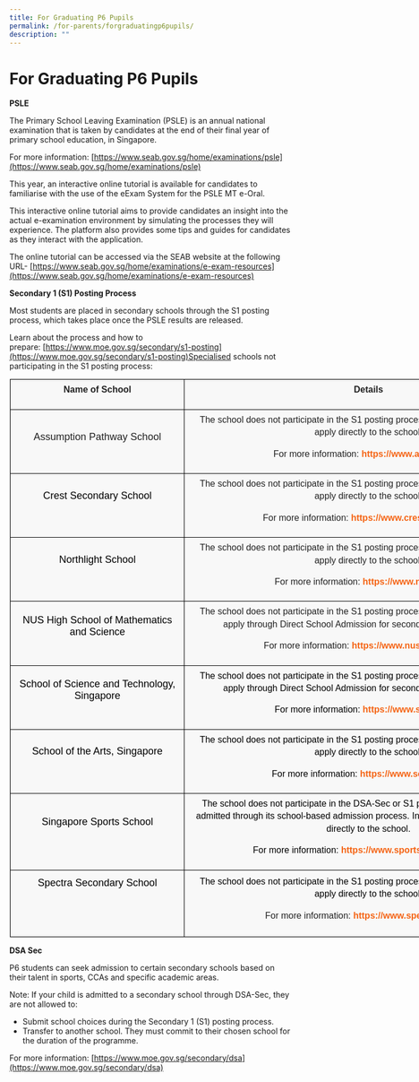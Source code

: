 ```yaml
---
title: For Graduating P6 Pupils
permalink: /for-parents/forgraduatingp6pupils/
description: ""
---
```


For Graduating P6 Pupils
========================

**PSLE**

The Primary School Leaving Examination (PSLE) is an annual national examination that is taken by candidates at the end of their final year of primary school education, in Singapore. 

For more information:
[https://www.seab.gov.sg/home/examinations/psle](https://www.seab.gov.sg/home/examinations/psle)

This year, an interactive online tutorial is available for candidates to familiarise with the use of the eExam System for the PSLE MT e-Oral.

This interactive online tutorial aims to provide candidates an insight into the actual e-examination environment by simulating the processes they will experience. The platform also provides some tips and guides for candidates as they interact with the application.

The online tutorial can be accessed via the SEAB website at the following URL- [https://www.seab.gov.sg/home/examinations/e-exam-resources](https://www.seab.gov.sg/home/examinations/e-exam-resources)

**Secondary 1 (S1) Posting Process**

Most students are placed in secondary schools through the S1 posting process, which takes place once the PSLE results are released.

Learn about the process and how to prepare: [https://www.moe.gov.sg/secondary/s1-posting](https://www.moe.gov.sg/secondary/s1-posting)Specialised schools not participating in the S1 posting process:
<table class="iveo_table ives_tab_1 ive_eobj_left" style="margin: 0px 10px 0px 0px; outline: 0px; padding: 0px; border: 1px solid rgb(234, 234, 234); border-collapse: collapse; color: rgb(0, 0, 0); font-family: Raleway, sans-serif; font-size: 16px; font-style: normal; font-variant-ligatures: normal; font-variant-caps: normal; font-weight: 400; letter-spacing: normal; orphans: 2; text-align: left; text-transform: none; white-space: normal; widows: 2; word-spacing: 0px; -webkit-text-stroke-width: 0px; background-color: rgba(248, 248, 248, 0.9); text-decoration-thickness: initial; text-decoration-style: initial; text-decoration-color: initial; width: 972px;"><tbody class="" style="margin: 0px; outline: 0px; padding: 0px;"><tr class="" style="margin: 0px; outline: 0px; padding: 0px;"><td width="143" class="" style="margin: 0px; outline: 0px; padding: 7px; text-align: center; background-color: transparent; color: rgb(34, 34, 34); border: 1px solid rgb(0, 0, 0); width: 309px;"><p class="" style="margin: 0px 0px 1em; outline: 0px; padding: 0px; line-height: 22.4px;"><b class="" style="margin: 0px; outline: 0px; padding: 0px;">Name of School</b></p></td><td width="417" class="" style="margin: 0px; outline: 0px; padding: 7px; text-align: center; background-color: transparent; color: rgb(34, 34, 34); border: 1px solid rgb(0, 0, 0); width: 662px;"><p class="" style="margin: 0px 0px 1em; outline: 0px; padding: 0px; line-height: 22.4px;"><b class="" style="margin: 0px; outline: 0px; padding: 0px;">Details</b></p></td></tr><tr class="" style="margin: 0px; outline: 0px; padding: 0px;"><td width="143" class="" style="margin: 0px; outline: 0px; padding: 7px; text-align: center; background-color: transparent; color: rgb(34, 34, 34); border: 1px solid rgb(0, 0, 0);"><p class="" style="margin: 0px 0px 1em; outline: 0px; padding: 0px; line-height: 22.4px;"><font size="4" style="margin: 0px; outline: 0px; padding: 0px;">Assumption Pathway School</font></p><p class="" style="margin: 0px 0px 1em; outline: 0px; padding: 0px; line-height: 22.4px;"></p></td><td width="417" class="" style="margin: 0px; outline: 0px; padding: 7px; text-align: center; background-color: transparent; color: rgb(34, 34, 34); border: 1px solid rgb(0, 0, 0);"><p class="" style="margin: 0px 0px 1em; outline: 0px; padding: 0px; line-height: 22.4px;">The school does not participate in the S1 posting process. Interested students should apply directly to the school.</p><p class="" style="margin: 0px 0px 1em; outline: 0px; padding: 0px; line-height: 22.4px;"></p><p class="" style="margin: 0px 0px 1em; outline: 0px; padding: 0px; line-height: 22.4px;">For more information:<span>&nbsp;</span><a href="https://www.aps.edu.sg/" class="" style="margin: 0px; outline: 0px; padding: 0px; color: rgb(245, 100, 20); text-decoration: none; font-weight: 700;">https://www.aps.edu.sg/</a></p><p class="" style="margin: 0px 0px 1em; outline: 0px; padding: 0px; line-height: 22.4px;"></p></td></tr><tr class="" style="margin: 0px; outline: 0px; padding: 0px;"><td width="143" class="" style="margin: 0px; outline: 0px; padding: 7px; text-align: center; background-color: transparent; color: rgb(34, 34, 34); border: 1px solid rgb(0, 0, 0);"><h1 class="" style="margin: -10px 0px 0px -45px; outline: 0px; padding: 15px 0px 15px 45px; min-height: 1em; font-family: Raleway, sans-serif; color: rgb(57, 141, 61); font-size: 30px; font-weight: 900;"><span class="" style="margin: 0px; outline: 0px; padding: 0px; font-weight: normal;"><font color="#000000" size="4" style="margin: 0px; outline: 0px; padding: 0px;">Crest Secondary School</font></span></h1><p class="" style="margin: 0px 0px 1em; outline: 0px; padding: 0px; line-height: 22.4px;"></p></td><td width="417" class="" style="margin: 0px; outline: 0px; padding: 7px; text-align: center; background-color: transparent; color: rgb(34, 34, 34); border: 1px solid rgb(0, 0, 0);"><p class="" style="margin: 0px 0px 1em; outline: 0px; padding: 0px; line-height: 22.4px;">The school does not participate in the S1 posting process. Interested students should apply directly to the school.</p><p class="" style="margin: 0px 0px 1em; outline: 0px; padding: 0px; line-height: 22.4px;"></p><p class="" style="margin: 0px 0px 1em; outline: 0px; padding: 0px; line-height: 22.4px;">For more information:<span>&nbsp;</span><a href="https://www.crestsec.edu.sg/" class="" style="margin: 0px; outline: 0px; padding: 0px; color: rgb(245, 100, 20); text-decoration: none; font-weight: 700;">https://www.crestsec.edu.sg/</a></p><p class="" style="margin: 0px 0px 1em; outline: 0px; padding: 0px; line-height: 22.4px;"></p></td></tr><tr class="" style="margin: 0px; outline: 0px; padding: 0px;"><td width="143" class="" style="margin: 0px; outline: 0px; padding: 7px; text-align: center; background-color: transparent; color: rgb(34, 34, 34); border: 1px solid rgb(0, 0, 0);"><h1 class="" style="margin: -10px 0px 0px -45px; outline: 0px; padding: 15px 0px 15px 45px; min-height: 1em; font-family: Raleway, sans-serif; color: rgb(57, 141, 61); font-size: 30px; font-weight: 900;"><span class="" style="margin: 0px; outline: 0px; padding: 0px; font-weight: normal;"><font color="#000000" size="4" style="margin: 0px; outline: 0px; padding: 0px;">Northlight School</font></span></h1><p class="" style="margin: 0px 0px 1em; outline: 0px; padding: 0px; line-height: 22.4px;"></p></td><td width="417" class="" style="margin: 0px; outline: 0px; padding: 7px; text-align: center; background-color: transparent; color: rgb(34, 34, 34); border: 1px solid rgb(0, 0, 0);"><p class="" style="margin: 0px 0px 1em; outline: 0px; padding: 0px; line-height: 22.4px;">The school does not participate in the S1 posting process. Interested students should apply directly to the school.</p><p class="" style="margin: 0px 0px 1em; outline: 0px; padding: 0px; line-height: 22.4px;"></p><p class="" style="margin: 0px 0px 1em; outline: 0px; padding: 0px; line-height: 22.4px;">For more information:<span>&nbsp;</span><a href="https://www.nls.edu.sg/" class="" style="margin: 0px; outline: 0px; padding: 0px; color: rgb(245, 100, 20); text-decoration: none; font-weight: 700;">https://www.nls.edu.sg/</a></p><p class="" style="margin: 0px 0px 1em; outline: 0px; padding: 0px; line-height: 22.4px;"></p></td></tr><tr class="" style="margin: 0px; outline: 0px; padding: 0px;"><td width="143" class="" style="margin: 0px; outline: 0px; padding: 7px; text-align: center; background-color: transparent; color: rgb(34, 34, 34); border: 1px solid rgb(0, 0, 0);"><h1 class="" style="margin: -10px 0px 0px -45px; outline: 0px; padding: 15px 0px 15px 45px; min-height: 1em; font-family: Raleway, sans-serif; color: rgb(57, 141, 61); font-size: 30px; font-weight: 900;"><span class="" style="margin: 0px; outline: 0px; padding: 0px; font-weight: normal;"><font color="#000000" size="4" style="margin: 0px; outline: 0px; padding: 0px;">NUS High School of Mathematics and Science</font></span></h1><p class="" style="margin: 0px 0px 1em; outline: 0px; padding: 0px; line-height: 22.4px;"></p></td><td width="417" class="" style="margin: 0px; outline: 0px; padding: 7px; text-align: center; background-color: transparent; color: rgb(34, 34, 34); border: 1px solid rgb(0, 0, 0);"><p class="" style="margin: 0px 0px 1em; outline: 0px; padding: 0px; line-height: 22.4px;">The school does not participate in the S1 posting process. Interested students should apply through Direct School Admission for secondary schools (DSA-Sec).</p><p class="" style="margin: 0px 0px 1em; outline: 0px; padding: 0px; line-height: 22.4px;"></p><p class="" style="margin: 0px 0px 1em; outline: 0px; padding: 0px; line-height: 22.4px;">For more information:<span>&nbsp;</span><a href="https://www.nushigh.edu.sg/" class="" style="margin: 0px; outline: 0px; padding: 0px; color: rgb(245, 100, 20); text-decoration: none; font-weight: 700;">https://www.nushigh.edu.sg/</a></p><p class="" style="margin: 0px 0px 1em; outline: 0px; padding: 0px; line-height: 22.4px;"></p></td></tr><tr class="" style="margin: 0px; outline: 0px; padding: 0px;"><td width="143" class="" style="margin: 0px; outline: 0px; padding: 7px; text-align: center; background-color: transparent; color: rgb(34, 34, 34); border: 1px solid rgb(0, 0, 0);"><h1 class="" style="margin: -10px 0px 0px -45px; outline: 0px; padding: 15px 0px 15px 45px; min-height: 1em; font-family: Raleway, sans-serif; color: rgb(57, 141, 61); font-size: 30px; font-weight: 900;"><span class="" style="margin: 0px; outline: 0px; padding: 0px; font-weight: normal;"><font color="#000000" size="4" style="margin: 0px; outline: 0px; padding: 0px;">School of Science and Technology, Singapore</font></span></h1><p class="" style="margin: 0px 0px 1em; outline: 0px; padding: 0px; line-height: 22.4px;"></p></td><td width="417" class="" style="margin: 0px; outline: 0px; padding: 7px; text-align: center; background-color: transparent; color: rgb(34, 34, 34); border: 1px solid rgb(0, 0, 0);"><p class="" style="margin: 0px 0px 1em; outline: 0px; padding: 0px; line-height: 22.4px;"><font color="#000000" style="margin: 0px; outline: 0px; padding: 0px;">The school does not participate in the S1 posting process. Interested students should apply through Direct School Admission for secondary schools (DSA-Sec).</font></p><p class="" style="margin: 0px 0px 1em; outline: 0px; padding: 0px; line-height: 22.4px;"></p><p class="" style="margin: 0px 0px 1em; outline: 0px; padding: 0px; line-height: 22.4px;"><font color="#000000" style="margin: 0px; outline: 0px; padding: 0px;">For more information:<span>&nbsp;</span><a href="https://www.sst.edu.sg/" class="" style="margin: 0px; outline: 0px; padding: 0px; color: rgb(245, 100, 20); text-decoration: none; font-weight: 700;">https://www.sst.edu.sg/</a></font></p><p class="" style="margin: 0px 0px 1em; outline: 0px; padding: 0px; line-height: 22.4px;"></p></td></tr><tr class="" style="margin: 0px; outline: 0px; padding: 0px;"><td width="143" class="" style="margin: 0px; outline: 0px; padding: 7px; text-align: center; background-color: transparent; color: rgb(34, 34, 34); border: 1px solid rgb(0, 0, 0);"><h1 class="" style="margin: -10px 0px 0px -45px; outline: 0px; padding: 15px 0px 15px 45px; min-height: 1em; font-family: Raleway, sans-serif; color: rgb(57, 141, 61); font-size: 30px; font-weight: 900;"><span class="" style="margin: 0px; outline: 0px; padding: 0px; font-weight: normal;"><font color="#000000" size="4" style="margin: 0px; outline: 0px; padding: 0px;">School of the Arts, Singapore</font></span></h1><p class="" style="margin: 0px 0px 1em; outline: 0px; padding: 0px; line-height: 22.4px;"></p></td><td width="417" class="" style="margin: 0px; outline: 0px; padding: 7px; text-align: center; background-color: transparent; color: rgb(34, 34, 34); border: 1px solid rgb(0, 0, 0);"><p class="" style="margin: 0px 0px 1em; outline: 0px; padding: 0px; line-height: 22.4px;"><font color="#000000" style="margin: 0px; outline: 0px; padding: 0px;">The school does not participate in the S1 posting process. Interested students should apply directly to the school.</font></p><p class="" style="margin: 0px 0px 1em; outline: 0px; padding: 0px; line-height: 22.4px;"></p><p class="" style="margin: 0px 0px 1em; outline: 0px; padding: 0px; line-height: 22.4px;"><font color="#000000" style="margin: 0px; outline: 0px; padding: 0px;">For more information:<span>&nbsp;</span><a href="https://www.sota.edu.sg/" class="" style="margin: 0px; outline: 0px; padding: 0px; color: rgb(245, 100, 20); text-decoration: none; font-weight: 700;">https://www.sota.edu.sg/</a></font></p><p class="" style="margin: 0px 0px 1em; outline: 0px; padding: 0px; line-height: 22.4px;"></p></td></tr><tr class="" style="margin: 0px; outline: 0px; padding: 0px;"><td width="143" class="" style="margin: 0px; outline: 0px; padding: 7px; text-align: center; background-color: transparent; color: rgb(34, 34, 34); border: 1px solid rgb(0, 0, 0);"><h1 class="" style="margin: -10px 0px 0px -45px; outline: 0px; padding: 15px 0px 15px 45px; min-height: 1em; font-family: Raleway, sans-serif; color: rgb(57, 141, 61); font-size: 30px; font-weight: 900;"><span class="" style="margin: 0px; outline: 0px; padding: 0px; font-weight: normal;"><font color="#000000" size="4" style="margin: 0px; outline: 0px; padding: 0px;">Singapore Sports School</font></span></h1><p class="" style="margin: 0px 0px 1em; outline: 0px; padding: 0px; line-height: 22.4px;"></p></td><td width="417" class="" style="margin: 0px; outline: 0px; padding: 7px; text-align: center; background-color: transparent; color: rgb(34, 34, 34); border: 1px solid rgb(0, 0, 0);"><p class="" style="margin: 0px 0px 1em; outline: 0px; padding: 0px; line-height: 22.4px;"><font color="#000000" style="margin: 0px; outline: 0px; padding: 0px;">The school does not participate in the DSA-Sec or S1 posting process. Students are admitted through its school-based admission process. Interested students should apply directly to the school.</font></p><p class="" style="margin: 0px 0px 1em; outline: 0px; padding: 0px; line-height: 22.4px;"></p><p class="" style="margin: 0px 0px 1em; outline: 0px; padding: 0px; line-height: 22.4px;"><font color="#000000" style="margin: 0px; outline: 0px; padding: 0px;">For more information:<span>&nbsp;</span><a href="https://www.sportsschool.edu.sg/" class="" style="margin: 0px; outline: 0px; padding: 0px; color: rgb(245, 100, 20); text-decoration: none; font-weight: 700;">https://www.sportsschool.edu.sg/</a></font></p><p class="" style="margin: 0px 0px 1em; outline: 0px; padding: 0px; line-height: 22.4px;"></p></td></tr><tr class="" style="margin: 0px; outline: 0px; padding: 0px;"><td width="143" class="" style="margin: 0px; outline: 0px; padding: 7px; text-align: center; background-color: transparent; color: rgb(34, 34, 34); border: 1px solid rgb(0, 0, 0);"><h1 class="" style="margin: -10px 0px 0px -45px; outline: 0px; padding: 15px 0px 15px 45px; min-height: 1em; font-family: Raleway, sans-serif; color: rgb(57, 141, 61); font-size: 30px; font-weight: 900;"><span class="" style="margin: 0px; outline: 0px; padding: 0px; font-weight: normal;"><font color="#000000" size="4" style="margin: 0px; outline: 0px; padding: 0px;">Spectra Secondary School</font></span></h1><h1 class="" style="margin: -10px 0px 0px -45px; outline: 0px; padding: 15px 0px 15px 45px; min-height: 1em; font-family: Raleway, sans-serif; color: rgb(57, 141, 61); font-size: 30px; font-weight: 900;"><span class="" style="margin: 0px; outline: 0px; padding: 0px;"><font color="#000000" style="margin: 0px; outline: 0px; padding: 0px;">&nbsp;</font></span></h1></td><td width="417" class="" style="margin: 0px; outline: 0px; padding: 7px; text-align: center; background-color: transparent; color: rgb(34, 34, 34); border: 1px solid rgb(0, 0, 0);"><p class="" style="margin: 0px 0px 1em; outline: 0px; padding: 0px; line-height: 22.4px;"><font color="#000000" style="margin: 0px; outline: 0px; padding: 0px;">The school does not participate in the S1 posting process. Interested students should apply directly to the school.</font></p><p class="" style="margin: 0px 0px 1em; outline: 0px; padding: 0px; line-height: 22.4px;"></p><p class="" style="margin: 0px 0px 1em; outline: 0px; padding: 0px; line-height: 22.4px;">For more information:<span>&nbsp;</span><a href="https://www.spectra.edu.sg/" class="" style="margin: 0px; outline: 0px; padding: 0px; color: rgb(245, 100, 20); text-decoration: none; font-weight: 700;">https://www.spectra.edu.sg</a>/</p></td></tr></tbody></table>

**DSA Sec**  

P6 students can seek admission to certain secondary schools based on their talent in sports, CCAs and specific academic areas.

Note: If your child is admitted to a secondary school through DSA-Sec, they are not allowed to:

*   Submit school choices during the Secondary 1 (S1) posting process.
*   Transfer to another school. They must commit to their chosen school for the duration of the programme.

For more information: [https://www.moe.gov.sg/secondary/dsa](https://www.moe.gov.sg/secondary/dsa)